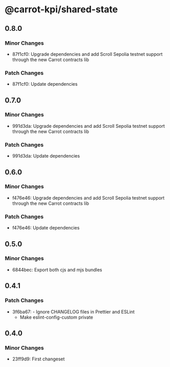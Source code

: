 # @carrot-kpi/shared-state

## 0.8.0

### Minor Changes

-   87f1cf0: Upgrade dependencies and add Scroll Sepolia testnet support through
    the new Carrot contracts lib

### Patch Changes

-   87f1cf0: Update dependencies

## 0.7.0

### Minor Changes

-   991d3da: Upgrade dependencies and add Scroll Sepolia testnet support through
    the new Carrot contracts lib

### Patch Changes

-   991d3da: Update dependencies

## 0.6.0

### Minor Changes

-   f476e46: Upgrade dependencies and add Scroll Sepolia testnet support through
    the new Carrot contracts lib

### Patch Changes

-   f476e46: Update dependencies

## 0.5.0

### Minor Changes

-   6844bec: Export both cjs and mjs bundles

## 0.4.1

### Patch Changes

-   3f6ba67: - Ignore CHANGELOG files in Prettier and ESLint
    -   Make eslint-config-custom private

## 0.4.0

### Minor Changes

-   23ff9d9: First changeset
